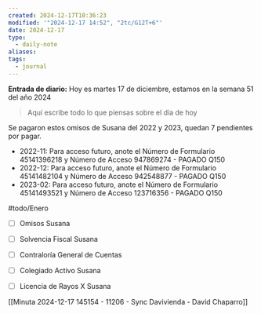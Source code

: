```yaml
---
created: 2024-12-17T10:36:23
modified: '"2024-12-17 14:52", "2tc/G12T+6"'
date: 2024-12-17
type:
  - daily-note
aliases: 
tags:
  - journal
---
```

**Entrada de diario:** 
Hoy es martes 17 de diciembre, estamos en la semana 51 del año 2024

> Aquí escribe todo lo que piensas sobre el día de hoy

Se pagaron estos omisos de Susana del 2022 y 2023, quedan 7 pendientes por pagar.

- 2022-11: Para acceso futuro, anote el Número de Formulario 45141396218 y Número de Acceso 947869274 - PAGADO Q150
- 2022-12: Para acceso futuro, anote el Número de Formulario 45141482104 y Número de Acceso 942548877 -  PAGADO Q150
- 2023-02: Para acceso futuro, anote el Número de Formulario 45141493521 y Número de Acceso 123716356 - PAGADO Q150

#todo/Enero
- [ ] Omisos Susana
- [ ] Solvencia Fiscal Susana
- [ ] Contraloría General de Cuentas
- [ ] Colegiado Activo Susana
- [ ] Licencia de Rayos X Susana


[[Minuta 2024-12-17 145154 - 11206 -  Sync Davivienda - David Chaparro]]

